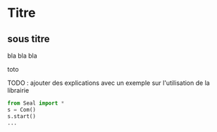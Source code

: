 # Titre

## sous titre

bla bla bla

toto

TODO : ajouter des explications avec un exemple sur l'utilisation de la librairie

```python
from Seal import *
s = Com()
s.start()
...
```
